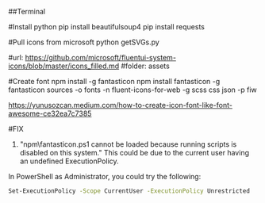 ##Terminal

#Install python
pip install beautifulsoup4
pip install requests

#Pull icons from microsoft
python getSVGs.py

#url: https://github.com/microsoft/fluentui-system-icons/blob/master/icons_filled.md
#folder: assets

#Create font
npm install -g fantasticon
npm install fantasticon -g
fantasticon sources -o fonts -n fluent-icons-for-web -g scss css json -p fiw

https://yunusozcan.medium.com/how-to-create-icon-font-like-font-awesome-ce32ea7c7385

#FIX

1. "npm\fantasticon.ps1 cannot be loaded because running scripts is disabled on this system."
   This could be due to the current user having an undefined ExecutionPolicy.

In PowerShell as Administrator, you could try the following:

```sh
Set-ExecutionPolicy -Scope CurrentUser -ExecutionPolicy Unrestricted
```
